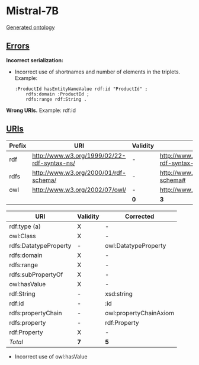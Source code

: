 # Mistral-7B

[Generated ontology](./ontology.txt)


## [Errors](./ontology_notes.txt)

**Incorrect serialization:**
-   Incorrect use of shortnames and number of elements in the triplets. Example:
    ```
    :ProductId hasEntityNameValue rdf:id "ProductId" ;
        rdfs:domain :ProductId ;
        rdfs:range rdf:String .
    ```

**Wrong URIs.** Example: rdf:id


## [URIs](./ontology_URIs.xlsx)

| Prefix | URI                                           | Validity | Corrected                                   |
|--------|-----------------------------------------------|----------|---------------------------------------------|
| rdf    | http://www.w3.org/1999/02/22-rdf-syntax-ns/   | -        | http://www.w3.org/1999/02/22-rdf-syntax-ns# |
| rdfs   | http://www.w3.org/2000/01/rdf-schema/         | -        | http://www.w3.org/2000/01/rdf-schema#       |
| owl    | http://www.w3.org/2002/07/owl/                | -        | http://www.w3.org/2002/07/owl#              |
|        |                                               | **0**    | **3**                                       |


| URI                   | Validity | Corrected              |
|-----------------------|----------|------------------------|
| rdf:type (a)          | X        | -                      |
| owl:Class             | X        | -                      |
| rdfs:DatatypeProperty | -        | owl:DatatypeProperty   |
| rdfs:domain           | X        | -                      |
| rdfs:range            | X        | -                      | 
| rdfs:subPropertyOf    | X        | -                      |
| owl:hasValue          | X        | -                      |
| rdf:String            | -        | xsd:string             |
| rdf:id                | -        | :id                    |
| rdfs:propertyChain    | -        | owl:propertyChainAxiom |
| rdfs:property         | -        | rdf:Property           |
| rdf:Property          | X        | -                      |
| *Total*               | **7**    | **5**                  |

-   Incorrect use of owl:hasValue